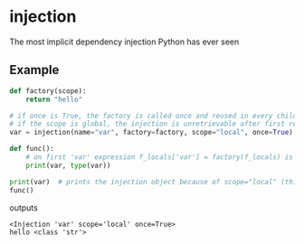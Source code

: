 # injection
The most implicit dependency injection Python has ever seen

## Example
```py
def factory(scope):
    return "hello"

# if once is True, the factory is called once and reused in every child scope
# if the scope is global, the injection is unretrievable after first reference and replaced with the injected object
var = injection(name="var", factory=factory, scope="local", once=True)

def func():
    # on first 'var' expression f_locals['var'] = factory(f_locals) is triggered
    print(var, type(var))

print(var)  # prints the injection object because of scope="local" (this is global scope)
func()
```
outputs
```
<Injection 'var' scope='local' once=True>
hello <class 'str'>
```

